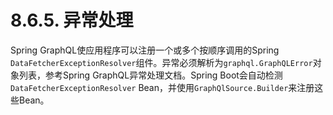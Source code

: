 # 8.6.5. 异常处理

Spring GraphQL使应用程序可以注册一个或多个按顺序调用的Spring `DataFetcherExceptionResolver`组件。异常必须解析为`graphql.GraphQLError`对象列表，参考Spring GraphQL异常处理文档。Spring Boot会自动检测`DataFetcherExceptionResolver` Bean，并使用`GraphQlSource.Builder`来注册这些Bean。
